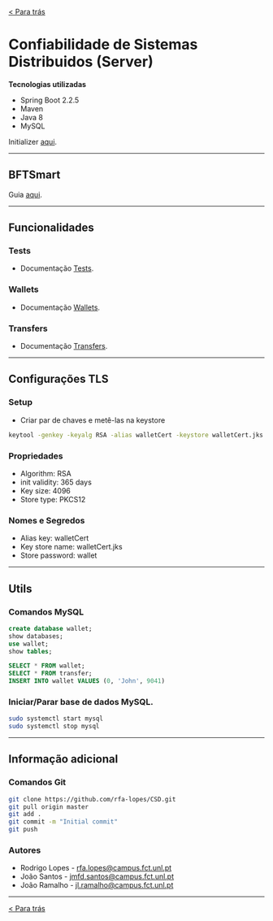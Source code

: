 [< Para trás](../README.md)
# Confiabilidade de Sistemas Distribuidos (Server)

**Tecnologias utilizadas**

* Spring Boot 2.2.5
* Maven
* Java 8
* MySQL

Initializer [aqui](https://start.spring.io/).

---

## BFTSmart
Guia [aqui](https://github.com/bft-smart/library/wiki/Getting-Started-with-BFT-SMaRt).

---

## Funcionalidades
### Tests
* Documentação [Tests](Documentation/TESTS.md).
### Wallets
* Documentação [Wallets](Documentation/WALLETS.md).
### Transfers
* Documentação [Transfers](Documentation/TRANSFERS.md).

---

## Configurações TLS
### Setup
* Criar par de chaves e metê-las na keystore
```bash
keytool -genkey -keyalg RSA -alias walletCert -keystore walletCert.jks -storepass wallet -validity 365 -keysize 4096 -storetype pkcs12
```

### Propriedades
* Algorithm: RSA
* init validity: 365 days
* Key size: 4096
* Store type: PKCS12

### Nomes e Segredos
* Alias key: walletCert
* Key store name: walletCert.jks
* Store password: wallet

---

## Utils
### Comandos MySQL
```SQL
create database wallet;
show databases;
use wallet;
show tables;

SELECT * FROM wallet;
SELECT * FROM transfer;
INSERT INTO wallet VALUES (0, 'John', 9041)
```
### Iniciar/Parar base de dados MySQL.
```bash
sudo systemctl start mysql
sudo systemctl stop mysql
```

---

## Informação adicional

### Comandos Git
```bash
git clone https://github.com/rfa-lopes/CSD.git
git pull origin master
git add .
git commit -m "Initial commit"
git push
```

### Autores
* Rodrigo Lopes - rfa.lopes@campus.fct.unl.pt
* João Santos - jmfd.santos@campus.fct.unl.pt
* João Ramalho - jl.ramalho@campus.fct.unl.pt

---

[< Para trás](../README.md)
